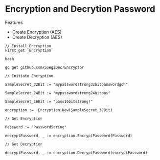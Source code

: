 # Encryption and Decrytion Password

Features
- Create Encryption (AES)
- Create Decryption (AES)
```
// Install Encryption
First get `Encryption`

bash

go get github.com/SoegiDec/Encryptor

// Initiate Encryption

SampleSecret_32Bit := "mypasswordstrong32bitpasswordgoh"

SampleSecret_24Bit := "mypasswordstrong24bitpas"

SampleSecret_16Bit := "pass16bitstrong!"

encryption :=  Encryption.New(SampleSecret_32Bit)

// Get Encryption

Password := "PasswordString"

encryptPassword, _ := encryption.EncryptPassword(Password)

// Get Decryption

decryptPassword, _ := encryption.DecryptPassword(encryptPassword)
